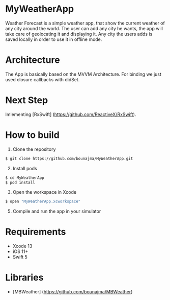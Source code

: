 # MyWeatherApp

Weather Forecast is a simple weather app, that show the current weather of any city around the world.
The user can add any city he wants, the app will take care of geolocating it and displaying it.
Any city the users adds is saved locally in order to use it in offline mode.

# Architecture

The App is basically based on the MVVM Architecture. For binding we just used closure callbacks with didSet.

# Next Step

Imlementing [RxSwift] (https://github.com/ReactiveX/RxSwift).

# How to build

1) Clone the repository

```bash
$ git clone https://github.com/bounajma/MyWeatherApp.git
```

2) Install pods

```bash
$ cd MyWeatherApp
$ pod install
```

3) Open the workspace in Xcode

```bash
$ open "MyWeatherApp.xcworkspace"
```
 
5) Compile and run the app in your simulator

# Requirements

* Xcode 13
* iOS 11+
* Swift 5

# Libraries

* [MBWeather] (https://github.com/bounajma/MBWeather)
